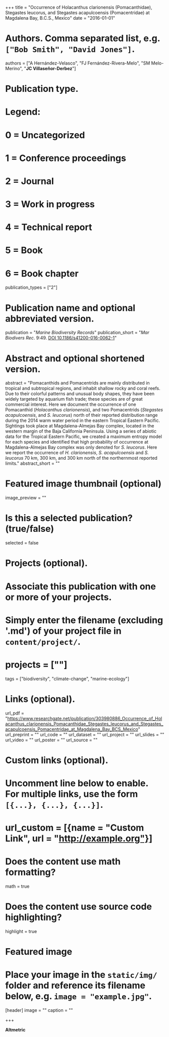 +++
title = "Occurrence of Holacanthus clarionensis (Pomacanthidae), Stegastes leucorus, and Stegastes acapulcoensis (Pomacentridae) at Magdalena Bay, B.C.S., Mexico"
date = "2016-01-01"

# Authors. Comma separated list, e.g. `["Bob Smith", "David Jones"]`.
authors = ["A Hernández-Velasco", "FJ Fernández-Rivera-Melo", "SM Melo-Merino", "**JC Villaseñor-Derbez**"]

# Publication type.
# Legend:
# 0 = Uncategorized
# 1 = Conference proceedings
# 2 = Journal
# 3 = Work in progress
# 4 = Technical report
# 5 = Book
# 6 = Book chapter
publication_types = ["2"]

# Publication name and optional abbreviated version.
publication = "*Marine Biodiversity Records*"
publication_short = "*Mar Biodivers Rec*. 9:49. [DOI 10.1186/s41200-016-0062-1](https://doi.org/10.1186/s41200-016-0062-1)"

# Abstract and optional shortened version.
abstract = "Pomacanthids and Pomacentrids are mainly distributed in tropical and subtropical regions, and inhabit shallow rocky and coral reefs. Due to their colorful patterns and unusual body shapes, they have been widely targeted by aquarium fish trade; these species are of great commercial interest. Here we document the occurrence of one Pomacanthid (*Holacanthus clarionensis*), and two Pomacentrids (*Stegastes acapulcoensis*, and *S. leucorus*) north of their reported distribution range during the 2014 warm water period in the eastern Tropical Eastern Pacific. Sightings took place at Magdalena-Almejas Bay complex, located in the western margin of the Baja California Peninsula. Using a series of abiotic data for the Tropical Eastern Pacific, we created a maximum entropy model for each species and identified that high probability of occurrence at Magdalena-Almejas Bay complex was only denoted for *S. leucorus*. Here we report the occurrence of *H. clarionensis*, *S. acapulcoensis* and *S. leucorus* 70 km, 300 km, and 300 km north of the northernmost reported limits."
abstract_short = ""

# Featured image thumbnail (optional)
image_preview = ""

# Is this a selected publication? (true/false)
selected = false

# Projects (optional).
#   Associate this publication with one or more of your projects.
#   Simply enter the filename (excluding '.md') of your project file in `content/project/`.
# projects = [""]

tags = ["biodiversity", "climate-change", "marine-ecology"]

# Links (optional).
url_pdf = "https://www.researchgate.net/publication/303980886_Occurrence_of_Holacanthus_clarionensis_Pomacanthidae_Stegastes_leucorus_and_Stegastes_acapulcoensis_Pomacentridae_at_Magdalena_Bay_BCS_Mexico"
url_preprint = ""
url_code = ""
url_dataset = ""
url_project = ""
url_slides = ""
url_video = ""
url_poster = ""
url_source = ""

# Custom links (optional).
#   Uncomment line below to enable. For multiple links, use the form `[{...}, {...}, {...}]`.
# url_custom = [{name = "Custom Link", url = "http://example.org"}]

# Does the content use math formatting?
math = true

# Does the content use source code highlighting?
highlight = true

# Featured image
# Place your image in the `static/img/` folder and reference its filename below, e.g. `image = "example.jpg"`.
[header]
image = ""
caption = ""

+++

**Altmetric**

<script type="text/javascript" src="https://d1bxh8uas1mnw7.cloudfront.net/assets/embed.js"></script><div class="altmetric-embed" data-badge-type="donut" data-altmetric-id="14543955" />
